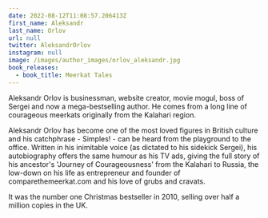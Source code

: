```yaml
---
date: 2022-08-12T11:08:57.206413Z
first_name: Aleksandr
last_name: Orlov
url: null
twitter: AleksandrOrlov
instagram: null
image: /images/author_images/orlov_aleksandr.jpg
book_releases:
  - book_title: Meerkat Tales
---
```

Aleksandr Orlov is businessman, website creator, movie mogul, boss of Sergei and now a mega-bestselling author. He comes from a long line of courageous meerkats originally from the Kalahari region.

Aleksandr Orlov has become one of the most loved figures in British culture and his catchphrase - Simples! - can be heard from the playground to the office. Written in his inimitable voice (as dictated to his sidekick Sergei), his autobiography offers the same humour as his TV ads, giving  the full story of his ancestor's 'Journey of Courageousness' from the Kalahari to Russia, the low-down on his life as entrepreneur and founder of comparethemeerkat.com and his love of grubs and cravats.

It was the number one Christmas bestseller in 2010, selling over half a million copies in the UK.